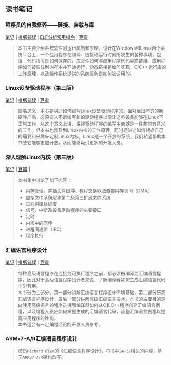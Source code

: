 ## 读书笔记

### 程序员的自我修养——链接、装载与库

[笔记](books/9787121085116/notes.md) |
[排版错误](books/9787121085116/layout_err.md) |
[ELF分析常用指令](books/9787121085116/bin.md) |
[豆瓣](https://book.douban.com/subject/3652388/)

> 本书主要介绍系统软件的运行机制和原理，设计在Windows和Linux两个系统平台上，一个应用程序在编译、链接和运行时刻所发生的各种事项，包括：代码指令是如何保存的，库文件如何与应用程序代码静态链接，应用程序如何被装载到内存中并开始运行，动态链接是如何实现，C/C++运行库的工作原理，以及操作系统提供的系统服务是如何被调用的。

### Linux设备驱动程序（第三版）

[笔记](books/linux-device-drivers-v3/README.md) |
[排版错误](books/linux-device-drivers-v3/layout_err.md) |
[豆瓣](https://book.douban.com/subject/1723151/)

> 顾名思义，本书是讲述如何编写Linux设备驱动程序的。面对层出不穷的新硬件产品，必须有人不断编写新的驱动程序以便让这些设备能够在Linux下正常工作，从这个意义上讲，讲述驱动程序的编写本身就是一件非常有意义的工作。但本书也涉及到Linux内核的工作原理，同时还讲述如何根据自己的需要和兴趣来定制Linux内核。Linux是一个开放的系统，我们希望借助本书使它能够更加开放，从而能够吸引更多的开发人员。


### 深入理解Linux内核（第三版）

[笔记](books/9787508353944/notes.md) |
[豆瓣](https://book.douban.com/subject/2287506/) |

> 本书集中讨论了如下内容：
> * 内存管理，包括文件缓冲、教程交换以及直接内存访问（DMA）
> * 虚拟文件系统层和第二及第三扩展文件系统
> * 进程创建及调度
> * 信号、中断及设备驱动程序的主要接口
> * 定时
> * 内核中的同步
> * 进程间通信（IPC）
> * 程序执行

### 汇编语言程序设计

[笔记](books/professional_assembly_language/README.md) |
[排版错误](books/professional_assembly_language/layout_err.md) |
[豆瓣](https://book.douban.com/subject/1446250/)

> 每种高级语言程序在连接为可执行程序之前，都必须被编译为汇编语言程序，因此对于高级语言程序设计者来说，了解编译器如何生成汇编语言代码十分有用。 \
> 本书分为三部分。第一部分讲解汇编语言程序设计环境基础，第二部分研究汇编语言程序设计，最后一部分讲解高级汇编语言技术。本书的主要目的是向使用高级语言的程序员讲解编译器如何从C和C++程序创建汇编语言例程，以及编程人员应如何掌握生成的汇编语言代码，调整汇编语言例程以提高应用程序的性能。 \
> 本书适合有一定编程经验的开发人员参考。

### ARMv7-A/R汇编语言程序设计

> 模仿`Richard Blum`的《汇编语言程序设计》，将书中`IA-32`相关的内容，基于`ARMv7-A/R`架构改写。
